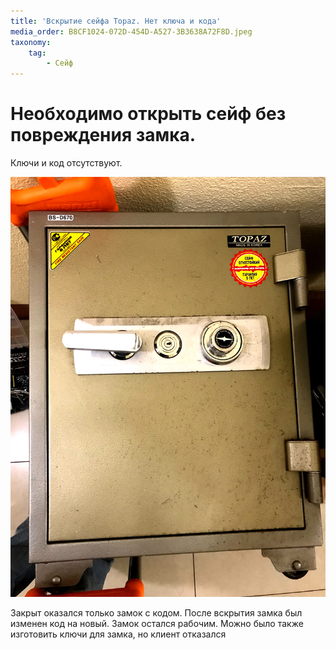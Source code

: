```yaml
---
title: 'Вскрытие сейфа Topaz. Нет ключа и кода'
media_order: B8CF1024-072D-454D-A527-3B3638A72F8D.jpeg
taxonomy:
    tag:
        - Сейф
---
```


# Необходимо открыть сейф без повреждения замка. 

Ключи и код отсутствуют. 

![](B8CF1024-072D-454D-A527-3B3638A72F8D.jpeg)

Закрыт оказался только замок с кодом. После вскрытия замка был изменен код на новый. Замок остался рабочим. Можно было также изготовить ключи для замка, но клиент отказался
